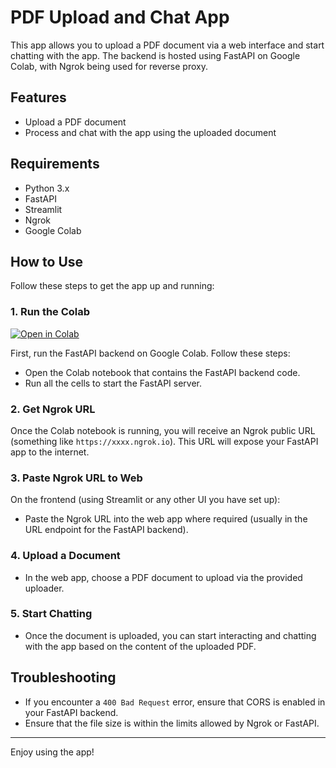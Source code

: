 # PDF Upload and Chat App

This app allows you to upload a PDF document via a web interface and start chatting with the app. The backend is hosted using FastAPI on Google Colab, with Ngrok being used for reverse proxy.

## Features

- Upload a PDF document
- Process and chat with the app using the uploaded document

## Requirements

- Python 3.x
- FastAPI
- Streamlit
- Ngrok
- Google Colab

## How to Use

Follow these steps to get the app up and running:

### 1. Run the Colab

[![Open in Colab](https://colab.research.google.com/assets/colab-badge.svg)](https://colab.research.google.com/drive/1D2zLA3zKGckroaDruv2tIFh-t6g8ZJeQ?usp=sharing)

First, run the FastAPI backend on Google Colab. Follow these steps:

- Open the Colab notebook that contains the FastAPI backend code.
- Run all the cells to start the FastAPI server.

### 2. Get Ngrok URL

Once the Colab notebook is running, you will receive an Ngrok public URL (something like `https://xxxx.ngrok.io`). This URL will expose your FastAPI app to the internet.

### 3. Paste Ngrok URL to Web

On the frontend (using Streamlit or any other UI you have set up):

- Paste the Ngrok URL into the web app where required (usually in the URL endpoint for the FastAPI backend).

### 4. Upload a Document

- In the web app, choose a PDF document to upload via the provided uploader.

### 5. Start Chatting

- Once the document is uploaded, you can start interacting and chatting with the app based on the content of the uploaded PDF.

## Troubleshooting

- If you encounter a `400 Bad Request` error, ensure that CORS is enabled in your FastAPI backend.
- Ensure that the file size is within the limits allowed by Ngrok or FastAPI.

---

Enjoy using the app!
